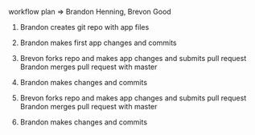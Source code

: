 workflow plan  => Brandon Henning, Brevon Good

1) Brandon creates git repo with app files

2) Brandon makes first app changes and commits

3) Brevon forks repo and makes app changes and submits pull request
    Brandon merges pull request with master

4) Brandon makes changes and commits

5) Brevon forks repo and makes app changes and submits pull request
    Brandon merges pull request with master

6) Brandon makes changes and commits